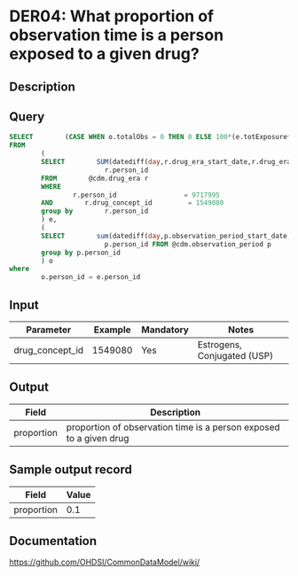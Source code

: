 <!---
Group:drug era
Name:DER04 What proportion of observation time is a person exposed to a given drug?
Author:Patrick Ryan
CDM Version: 5.0
-->

# DER04: What proportion of observation time is a person exposed to a given drug?

## Description
## Query
```sql
SELECT        (CASE WHEN o.totalObs = 0 THEN 0 ELSE 100*(e.totExposure*1.0/o.totalObs*1.0) END) as proportion
FROM
        (
        SELECT        SUM(datediff(day,r.drug_era_start_date,r.drug_era_end_date)) AS totExposure,
                        r.person_id
        FROM        @cdm.drug_era r
        WHERE
                r.person_id                 = 9717995
        AND        r.drug_concept_id         = 1549080
        group by        r.person_id
        ) e,
        (
        SELECT        sum(datediff(day,p.observation_period_start_date,p.observation_period_end_date)) AS totalObs,
                        p.person_id FROM @cdm.observation_period p
        group by p.person_id
        ) o
where
        o.person_id = e.person_id
```

## Input

|  Parameter |  Example |  Mandatory |  Notes |
| --- | --- | --- | --- |
| drug_concept_id | 1549080 | Yes | Estrogens, Conjugated (USP) |

## Output

|  Field |  Description |
| --- | --- |
| proportion | proportion of observation time is a person exposed to a given drug |

## Sample output record

|  Field |  Value |
| --- | --- |
| proportion |  0.1 |



## Documentation
https://github.com/OHDSI/CommonDataModel/wiki/
